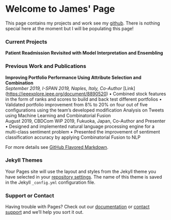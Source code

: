 # Welcome to James' Page
This page contains my projects and work see my [github](https://github.com/jho9). There is nothing special here at the moment but I will be populating this page!

### Current Projects
**Patient Readmission Revisited with Model Interpretation and Ensembling**


### Previous Work and Publications
**Improving Portfolio Performance Using Attribute Selection and Combination**	
*September 2019, I-SPAN 2019, Naples, Italy, Co-Author* [Link] (https://ieeexplore.ieee.org/document/8890520)
•	Combined stock features in the form of ranks and scores to build and back test different portfolios
•	Validated portfolio improvement from 8% to 20% on four out of five configurations using the team’s developed modification 
Analysis on Tweets using Machine Learning and Combinatorial Fusion	
August 2019, CBDCom WiP 2019, Fukuoka, Japan, Co-Author and Presenter
•	Designed and implemented natural language processing engine for a multi-class sentiment problem 
•	Presented the improvement of sentiment classification accuracy by applying Combinatorial Fusion to NLP

For more details see [GitHub Flavored Markdown](https://guides.github.com/features/mastering-markdown/).

### Jekyll Themes

Your Pages site will use the layout and styles from the Jekyll theme you have selected in your [repository settings](https://github.com/jho9/jho9.github.io/settings). The name of this theme is saved in the Jekyll `_config.yml` configuration file.

### Support or Contact

Having trouble with Pages? Check out our [documentation](https://help.github.com/categories/github-pages-basics/) or [contact support](https://github.com/contact) and we’ll help you sort it out.
